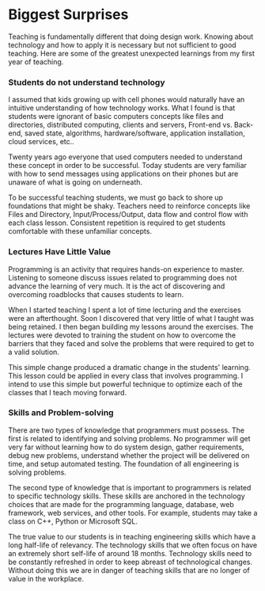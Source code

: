 # Biggest Surprises

Teaching is fundamentally different that doing design work. Knowing about technology and how to apply it is necessary but not sufficient to good teaching. Here are some of the greatest unexpected learnings from my first year of teaching.

### Students do not understand technology

I assumed that kids growing up with cell phones would naturally have an intuitive understanding of how technology works.  What I found is that students were ignorant of basic computers concepts like files and directories, distributed computing, clients and servers, Front-end vs. Back-end, saved state, algorithms, hardware/software, application installation, cloud services, etc..

Twenty years ago everyone that used computers needed to understand these concept in order to be successful.  Today students are very familiar with how to send messages using applications on their phones but are unaware of what is going on underneath.

To be successful teaching students, we must go back to shore up foundations that might be shaky. Teachers need to reinforce concepts like Files and Directory, Input/Process/Output,  data flow and control flow with each class lesson.  Consistent repetition is required to get students comfortable with these unfamiliar concepts.

### Lectures Have Little Value

Programming is an activity that requires hands-on experience to master. Listening to someone discuss issues related to programming does not advance the learning of very much.  It is the act of discovering and overcoming roadblocks that causes students to learn.

When I started teaching I spent a lot of time lecturing and the exercises were an afterthought.  Soon I discovered that very little of what I taught was being retained.  I then began building my lessons around the exercises.  The lectures were devoted to training the student on how to overcome the barriers that they faced and solve the problems that were required to get to a valid solution.

This simple change produced a dramatic change in the students' learning. This lesson could be applied in every class that involves programming.  I intend to use this simple but powerful technique to optimize each of the classes that I teach moving forward.

### Skills and Problem-solving

There are two types of knowledge that programmers must possess.  The first is related to identifying and solving problems.  No programmer will get very far without learning how to do system design, gather requirements, debug new problems, understand whether the project will be delivered on time, and setup automated testing. The foundation of all engineering is solving problems.

The second type of knowledge that is important to programmers is related to specific technology skills.  These skills are anchored in the technology choices that are made for the programming language, database, web framework, web services, and other tools.  For example, students may take a class on C++, Python or Microsoft SQL.

The true value to our students is in teaching engineering skills which have a long half-life of relevancy. The technology skills that we often focus on have an extremely short self-life of around 18 months.  Technology skills need to be constantly refreshed in order to keep abreast of technological changes.  Without doing this we are in danger of teaching skills that are no longer of value in the workplace.  


